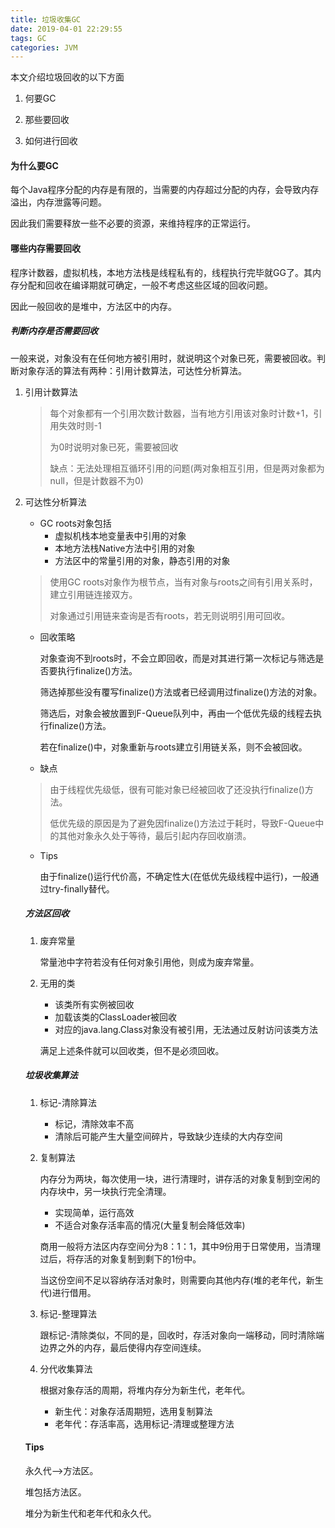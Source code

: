 ```yaml
---
title: 垃圾收集GC
date: 2019-04-01 22:29:55
tags: GC
categories: JVM
---
```




本文介绍垃圾回收的以下方面

1. 何要GC

2. 那些要回收

3. 如何进行回收

<!-- more -->

#### 为什么要GC

每个Java程序分配的内存是有限的，当需要的内存超过分配的内存，会导致内存溢出，内存泄露等问题。

因此我们需要释放一些不必要的资源，来维持程序的正常运行。



#### 哪些内存需要回收

程序计数器，虚拟机栈，本地方法栈是线程私有的，线程执行完毕就GG了。其内存分配和回收在编译期就可确定，一般不考虑这些区域的回收问题。

因此一般回收的是堆中，方法区中的内存。

##### 判断内存是否需要回收

一般来说，对象没有在任何地方被引用时，就说明这个对象已死，需要被回收。判断对象存活的算法有两种：引用计数算法，可达性分析算法。

1. 引用计数算法

   > 每个对象都有一个引用次数计数器，当有地方引用该对象时计数+1，引用失效时则-1
   >
   > 为0时说明对象已死，需要被回收
   >
   > 缺点：无法处理相互循环引用的问题(两对象相互引用，但是两对象都为null，但是计数器不为0)

2. 可达性分析算法

   * GC roots对象包括
     * 虚拟机栈本地变量表中引用的对象
     * 本地方法栈Native方法中引用的对象
     * 方法区中的常量引用的对象，静态引用的对象

   > 使用GC roots对象作为根节点，当有对象与roots之间有引用关系时，建立引用链连接双方。
   >
   > 对象通过引用链来查询是否有roots，若无则说明引用可回收。

   

   * 回收策略

        对象查询不到roots时，不会立即回收，而是对其进行第一次标记与筛选是否要执行finalize()方法。

        筛选掉那些没有覆写finalize()方法或者已经调用过finalize()方法的对象。

        筛选后，对象会被放置到F-Queue队列中，再由一个低优先级的线程去执行finalize()方法。

        若在finalize()中，对象重新与roots建立引用链关系，则不会被回收。

   

   * 缺点

   > 由于线程优先级低，很有可能对象已经被回收了还没执行finalize()方法。
   >
   > 低优先级的原因是为了避免因finalize()方法过于耗时，导致F-Queue中的其他对象永久处于等待，最后引起内存回收崩溃。

   

   * Tips

     由于finalize()运行代价高，不确定性大(在低优先级线程中运行)，一般通过try-finally替代。

     

   ##### 方法区回收

   1. 废弃常量

      常量池中字符若没有任何对象引用他，则成为废弃常量。

   2. 无用的类

      - 该类所有实例被回收
      - 加载该类的ClassLoader被回收
      - 对应的java.lang.Class对象没有被引用，无法通过反射访问该类方法

      满足上述条件就可以回收类，但不是必须回收。

   

   ##### 垃圾收集算法

   1. 标记-清除算法

      - 标记，清除效率不高
      - 清除后可能产生大量空间碎片，导致缺少连续的大内存空间

   2. 复制算法

      内存分为两块，每次使用一块，进行清理时，讲存活的对象复制到空闲的内存块中，另一块执行完全清理。

      - 实现简单，运行高效
      - 不适合对象存活率高的情况(大量复制会降低效率)

      商用一般将方法区内存空间分为8：1：1，其中9份用于日常使用，当清理过后，将存活的对象复制到剩下的1份中。

      当这份空间不足以容纳存活对象时，则需要向其他内存(堆的老年代，新生代)进行借用。

   3. 标记-整理算法

      跟标记-清除类似，不同的是，回收时，存活对象向一端移动，同时清除端边界之外的内存，最后使得内存空间连续。

   4. 分代收集算法

      根据对象存活的周期，将堆内存分为新生代，老年代。

      - 新生代：对象存活周期短，选用复制算法
      - 老年代：存活率高，选用标记-清理或整理方法

   #### Tips

   永久代-->方法区。

   堆包括方法区。

   堆分为新生代和老年代和永久代。

   

   

   

   

   

   




